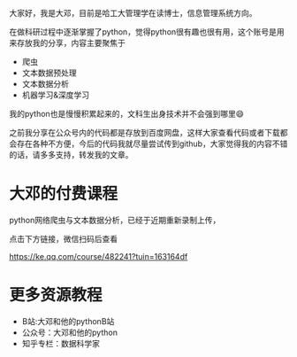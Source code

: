 大家好，我是大邓，目前是哈工大管理学在读博士，信息管理系统方向。

在做科研过程中逐渐掌握了python，觉得python很有趣也很有用，这个账号是用来存放我的分享，内容主要聚焦于

- 爬虫
- 文本数据预处理
- 文本数据分析
- 机器学习&深度学习

我的python也是慢慢积累起来的，文科生出身技术并不会强到哪里😄

之前我分享在公众号内的代码都是存放到百度网盘，这样大家查看代码或者下载都会存在各种不方便，今后的代码我就尽量尝试传到github，大家觉得我的内容不错的话，请多多支持，转发我的文章。

# 大邓的付费课程

python网络爬虫与文本数据分析，已经于近期重新录制上传，



点击下方链接，微信扫码后查看

https://ke.qq.com/course/482241?tuin=163164df



# 更多资源教程
- B站:大邓和他的pythonB站
- 公众号：大邓和他的python
- 知乎专栏：数据科学家
